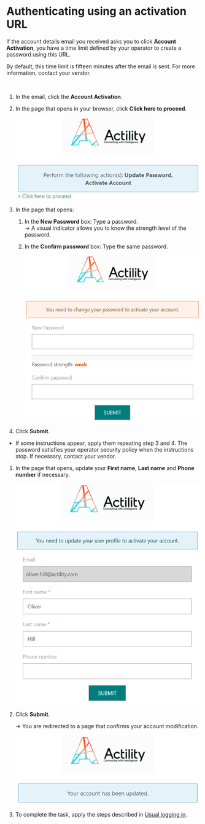 # Authenticating using an activation URL

If the account details email you received asks you to click **Account
Activation**, you have a time limit defined by your operator to create a
password using this URL.

By default, this time limit is fifteen minutes after the email is sent.
For more information, contact your vendor.

 

1.  In the email, click the **Account Activation**.

2.  In the page that opens in your browser, click **Click here to
    proceed**.

    <img src="../_images/logging-in-for-the-first-time-1.png" border="0" />

3.  In the page that opens:

    1.  In the **New Password** box: Type a password.  
        -\> A visual indicator allows you to know the strength level of
        the password.

    2.  In the **Confirm password** box: Type the same password.

        <img src="../_images/logging-in-for-the-first-time-2.png" border="0" />

4.  Click **Submit**.

- If some instructions appear, apply them repeating step 3 and 4. The
  password satisfies your operator security policy when the instructions
  stop. If necessary, contact your vendor.

1.  In the page that opens, update your **First name**, **Last name**
    and **Phone number** if necessary.

    <img src="../_images/logging-in-for-the-first-time-3.png" border="0" />

2.  Click **Submit**.

    -\> You are redirected to a page that confirms your account
    modification.

    <img src="../_images/logging-in-for-the-first-time-4.png" border="0" />

3.  To complete the task, apply the steps described in [Usual logging in](../usual-logging-in.md).
